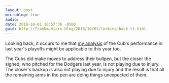 ```yaml
---
layout: post
microblog: true
audio: 
date: 2018-10-01 10:57:36 -0500
guid: http://frankm.micro.blog/2018/10/01/looking-back-it.html
---
```

Looking back, it occurs to me that [my analysis](http://writing.frankmcpherson.org/2017/10/20/thereIsTeamInBaseball.html) of the Cub's performance in last year's playoffs might be applicable to this year too.

The Cubs did make moves to address their bullpen, but the closer the signed, who pitched for the Dodgers last year, is not playing due to injury. The closer's backup is also not playing due to injury and the result is that all the remaining arms in the pen are doing things unexpected of them. 
